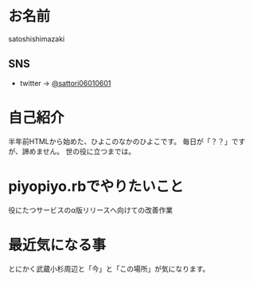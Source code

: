 # お名前

satoshishimazaki

## SNS

- twitter -> [@sattori06010601](https://twitter.com/sattori06010601)

# 自己紹介

半年前HTMLから始めた、ひよこのなかのひよこです。
毎日が「？？」ですが、諦めません。
世の役に立つまでは。

# piyopiyo.rbでやりたいこと

役にたつサービスのα版リリースへ向けての改善作業

# 最近気になる事

とにかく武蔵小杉周辺と「今」と「この場所」が気になります。